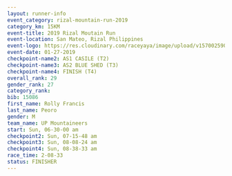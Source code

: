 ```yaml
---
layout: runner-info 
event_category: rizal-mountain-run-2019 
category_km: 15KM 
event-title: 2019 Rizal Moutain Run 
event-location: San Mateo, Rizal Philippines 
event-logo: https://res.cloudinary.com/raceyaya/image/upload/v1570025909/logo/rizal-mountain_gkfete.jpg 
event-date: 01-27-2019 
checkpoint-name2: AS1 CASILE (T2) 
checkpoint-name3: AS2 BLUE SHED (T3) 
checkpoint-name4: FINISH (T4) 
overall_rank: 29
gender_rank: 27
category_rank: 
bib: 15086
first_name: Rolly Francis
last_name: Peoro
gender: M
team_name: UP Mountaineers
start: Sun, 06-30-00 am
checkpoint2: Sun, 07-15-48 am
checkpoint3: Sun, 08-08-24 am
checkpoint4: Sun, 08-38-33 am
race_time: 2-08-33
status: FINISHER
---
```

